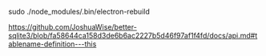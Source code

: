 sudo ./node_modules/.bin/electron-rebuild


https://github.com/JoshuaWise/better-sqlite3/blob/fa58644ca158d3de6b6ac2227b5d46f97af1f4fd/docs/api.md#tablename-definition---this